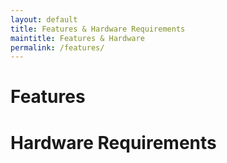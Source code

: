 ```yaml
---
layout: default
title: Features & Hardware Requirements
maintitle: Features & Hardware
permalink: /features/
---
```


# Features

# Hardware Requirements

